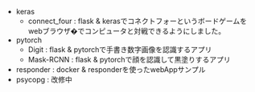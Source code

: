- keras
    - connect_four : flask & kerasでコネクトフォーというボードゲームをwebブラウザ�でコンピュータと対戦できるようにしました。
- pytorch
    - Digit : flask & pytorchで手書き数字画像を認識するアプリ
    - Mask-RCNN : flask & pytorchで顔を認識して黒塗りするアプリ
- responder : docker & responderを使ったwebAppサンプル
- psycopg : 改修中